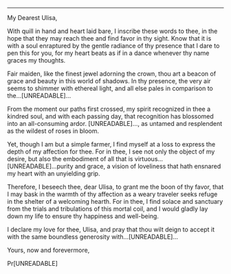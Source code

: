 ___

My Dearest Ulisa,

With quill in hand and heart laid bare, I inscribe these words to thee, in the hope that they may reach thee and find favor in thy sight. Know that it is with a soul enraptured by the gentle radiance of thy presence that I dare to pen this for you, for my heart beats as if in a dance whenever thy name graces my thoughts.

Fair maiden, like the finest jewel adorning the crown, thou art a beacon of grace and beauty in this world of shadows. In thy presence, the very air seems to shimmer with ethereal light, and all else pales in comparison to the...[UNREADABLE]...

From the moment our paths first crossed, my spirit recognized in thee a kindred soul, and with each passing day, that recognition has blossomed into an all-consuming ardor. [UNREADABLE]..., as untamed and resplendent as the wildest of roses in bloom.

Yet, though I am but a simple farmer, I find myself at a loss to express the depth of my affection for thee. For in thee, I see not only the object of my desire, but also the embodiment of all that is virtuous...[UNREADABLE]...purity and grace, a vision of loveliness that hath ensnared my heart with an unyielding grip.

Therefore, I beseech thee, dear Ulisa, to grant me the boon of thy favor, that I may bask in the warmth of thy affection as a weary traveler seeks refuge in the shelter of a welcoming hearth. For in thee, I find solace and sanctuary from the trials and tribulations of this mortal coil, and I would gladly lay down my life to ensure thy happiness and well-being.

I declare my love for thee, Ulisa, and pray that thou wilt deign to accept it with the same boundless generosity with...[UNREADABLE]...

Yours, now and forevermore,

Pr[UNREADABLE]